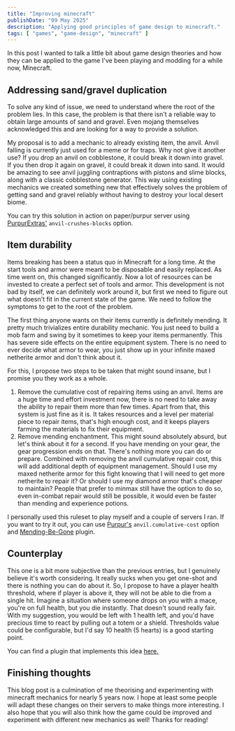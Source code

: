 ```yaml
---
title: "Improving minecraft"
publishDate: "09 May 2025"
description: "Applying good principles of game design to minecraft."
tags: [ "games", "game-design", "minecraft" ]
---
```


In this post I wanted to talk a little bit about game design theories and how they can be applied to the game I've been
playing and modding for a while now, Minecraft.

## Addressing sand/gravel duplication

To solve any kind of issue, we need to understand where the root of the problem lies. In this case, the problem is that
there isn't a reliable way to obtain large amounts of sand and gravel. Even mojang themselves acknowledged this and are
looking for a way to provide a solution.

My proposal is to add a mechanic to already existing item, the anvil. Anvil falling is currently just used for a meme or
for traps. Why not give it another use? If you drop an anvil on cobblestone, it could break it down into gravel. If you
then drop it again on gravel, it could break it down into sand. It would be amazing to see anvil juggling contraptions
with pistons and slime blocks, along with a classic cobblestone generator. This way using existing mechanics we created
something new that effectively solves the problem of getting sand and gravel reliably without having to destroy your
local desert biome.

You can try this solution in action on paper/purpur server using
<a href="https://modrinth.com/plugin/purpurextras" target="_blank">PurpurExtras'</a> `anvil-crushes-blocks` option.

## Item durability

Items breaking has been a status quo in Minecraft for a long time. At the start tools and armor were meant to be
disposable and easily replaced. As time went on, this changed significantly. Now a lot of resources can be invested to
create a perfect set of tools and armor. This development is not bad by itself, we can definitely work around it, but
first we need to figure out what doesn't fit in the current state of the game. We need to follow the symptoms to get to
the root of the problem.

The first thing anyone wants on their items currently is definitely mending. It pretty much trivializes entire durability
mechanic. You just need to build a mob farm and swing by it sometimes to keep your items permanently. This has severe
side effects on the entire equipment system. There is no need to ever decide what armor to wear, you just show up in your
infinite maxed netherite armor and don't think about it.

For this, I propose two steps to be taken that might sound insane, but I promise you they work as a whole.

1. Remove the cumulative cost of repairing items using an anvil. Items are a huge time and effort investment now, there
is no need to take away the ability to repair them more than few times. Apart from that, this system is just fine as it
is. It takes resources and a level per material piece to repair items, that's high enough cost, and it keeps players
farming the materials to fix their equipment.
2. Remove mending enchantment. This might sound absolutely absurd, but let's think about it for a second. If you have
mending on your gear, the gear progression ends on that. There's nothing more you can do or prepare. Combined with
removing the anvil cumulative repair cost, this will add additional depth of equipment management. Should I use my maxed
netherite armor for this fight knowing that I will need to get more netherite to repair it? Or should I use my diamond
armor that's cheaper to maintain? People that prefer to minmax still have the option to do so, even in-combat repair
would still be possible, it would even be faster than mending and experience potions.

I personally used this ruleset to play myself and a couple of servers I ran. If you want to try it out, you can use
<a href="https://purpurmc.org" target="_blank">Purpur's</a> `anvil.cumulative-cost` option and
<a href="https://modrinth.com/plugin/mending-be-gone" target="_blank">Mending-Be-Gone</a> plugin.

## Counterplay

This one is a bit more subjective than the previous entries, but I genuinely believe it's worth considering. It really
sucks when you get one-shot and there is nothing you can do about it. So, I propose to have a player health threshold,
where if player is above it, they will not be able to die from a single hit. Imagine a situation where someone drops on
you with a mace, you're on full health, but you die instantly. That doesn't sound really fair. With my suggestion, you
would be left with 1 health left, and you'd have precious time to react by pulling out a totem or a shield. Thresholds
value could be configurable, but I'd say 10 health (5 hearts) is a good starting point.

You can find a plugin that implements this idea <a href="https://modrinth.com/plugin/counterplay" target="_blank">here.</a>

## Finishing thoughts

This blog post is a culmination of me theorising and experimenting with minecraft mechanics for nearly 5 years now.
I hope at least some people will adapt these changes on their servers to make things more interesting. I also hope that
you will also think how the game could be improved and experiment with different new mechanics as well! Thanks for reading!
